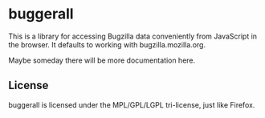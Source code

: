 # buggerall #

This is a library for accessing Bugzilla data conveniently from JavaScript 
in the browser. It defaults to working with bugzilla.mozilla.org.

Maybe someday there will be more documentation here.

## License ##

buggerall is licensed under the MPL/GPL/LGPL tri-license, just like Firefox.